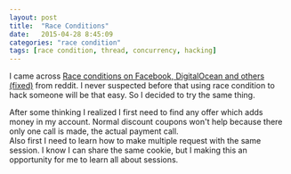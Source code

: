 ```yaml
---
layout: post
title:  "Race Conditions"
date:   2015-04-28 8:45:09
categories: "race condition"
tags: [race condition, thread, concurrency, hacking]
---
```


I came across [Race conditions on Facebook, DigitalOcean and others (fixed)](http://josipfranjkovic.blogspot.co.uk/2015/04/race-conditions-on-facebook.html) from reddit. I never suspected before that using race condition to hack someone will be that easy. So I decided to try the same thing.

After some thinking I realized I first need to find any offer which adds money in my account. Normal discount coupons won't help because there only one call is made, the actual payment call.  
Also first I need to learn how to make multiple request with the same session. I know I can share the same cookie, but I making this an opportunity for me to learn all about sessions.